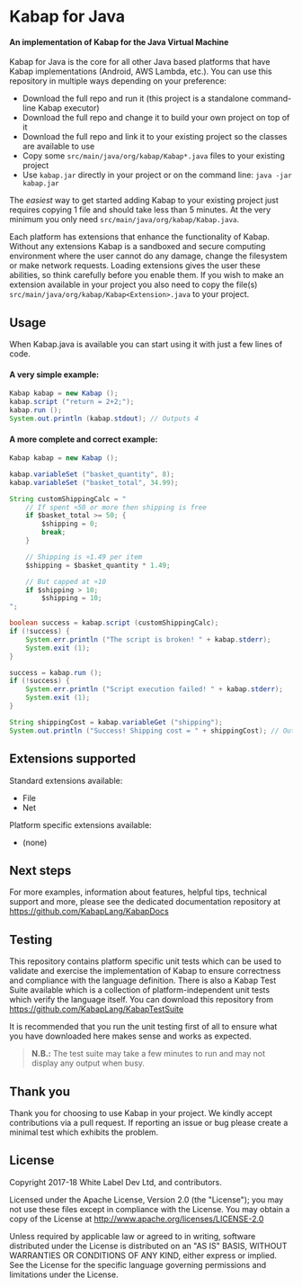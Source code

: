 # Kabap for Java

#### An implementation of Kabap for the Java Virtual Machine

Kabap for Java is the core for all other Java based platforms that have Kabap implementations (Android, AWS Lambda, etc.).  You can use this repository in multiple ways depending on your preference:
* Download the full repo and run it (this project is a standalone command-line Kabap executor)
* Download the full repo and change it to build your own project on top of it
* Download the full repo and link it to your existing project so the classes are available to use
* Copy some `src/main/java/org/kabap/Kabap*.java` files to your existing project
* Use `kabap.jar` directly in your project or on the command line: `java -jar kabap.jar`

The *easiest* way to get started adding Kabap to your existing project just requires copying 1 file and should take less than 5 minutes.  At the very minimum you only need `src/main/java/org/kabap/Kabap.java`.

Each platform has extensions that enhance the functionality of Kabap.  Without any extensions Kabap is a sandboxed and secure computing environment where the user cannot do any damage, change the filesystem or make network requests.  Loading extensions gives the user these abilities, so think carefully before you enable them.  If you wish to make an extension available in your project you also need to copy the file(s) `src/main/java/org/kabap/Kabap<Extension>.java` to your project.


## Usage

When Kabap.java is available you can start using it with just a few lines of code.


#### A very simple example:

```java
Kabap kabap = new Kabap ();
kabap.script ("return = 2+2;");
kabap.run ();
System.out.println (kabap.stdout); // Outputs 4
```

#### A more complete and correct example:

```java
Kabap kabap = new Kabap ();

kabap.variableSet ("basket_quantity", 8);
kabap.variableSet ("basket_total", 34.99);

String customShippingCalc = "
	// If spent ¤50 or more then shipping is free
	if $basket_total >= 50; {
		$shipping = 0;
		break;
	}

	// Shipping is ¤1.49 per item
	$shipping = $basket_quantity * 1.49;

	// But capped at ¤10
	if $shipping > 10;
		$shipping = 10;
";

boolean success = kabap.script (customShippingCalc);
if (!success) {
	System.err.println ("The script is broken! " + kabap.stderr);
	System.exit (1);
}

success = kabap.run ();
if (!success) {
	System.err.println ("Script execution failed! " + kabap.stderr);
	System.exit (1);
}

String shippingCost = kabap.variableGet ("shipping");
System.out.println ("Success! Shipping cost = " + shippingCost); // Outputs 10
```


## Extensions supported

Standard extensions available:
* File
* Net

Platform specific extensions available:
* (none)


## Next steps

For more examples, information about features, helpful tips, technical support and more, please see the dedicated documentation repository at https://github.com/KabapLang/KabapDocs


## Testing

This repository contains platform specific unit tests which can be used to validate and exercise the implementation of Kabap to ensure correctness and compliance with the language definition.  There is also a Kabap Test Suite available which is a collection of platform-independent unit tests which verify the language itself.  You can download this repository from https://github.com/KabapLang/KabapTestSuite

It is recommended that you run the unit testing first of all to ensure what you have downloaded here makes sense and works as expected.

>**N.B.:** The test suite may take a few minutes to run and may not display any output when busy.


## Thank you
Thank you for choosing to use Kabap in your project.  We kindly accept contributions via a pull request.  If reporting an issue or bug please create a minimal test which exhibits the problem.


## License
Copyright 2017-18 White Label Dev Ltd, and contributors.

Licensed under the Apache License, Version 2.0 (the "License"); you may not use these files except in compliance with the License.  You may obtain a copy of the License at http://www.apache.org/licenses/LICENSE-2.0

Unless required by applicable law or agreed to in writing, software distributed under the License is distributed on an "AS IS" BASIS, WITHOUT WARRANTIES OR CONDITIONS OF ANY KIND, either express or implied.  See the License for the specific language governing permissions and limitations under the License.